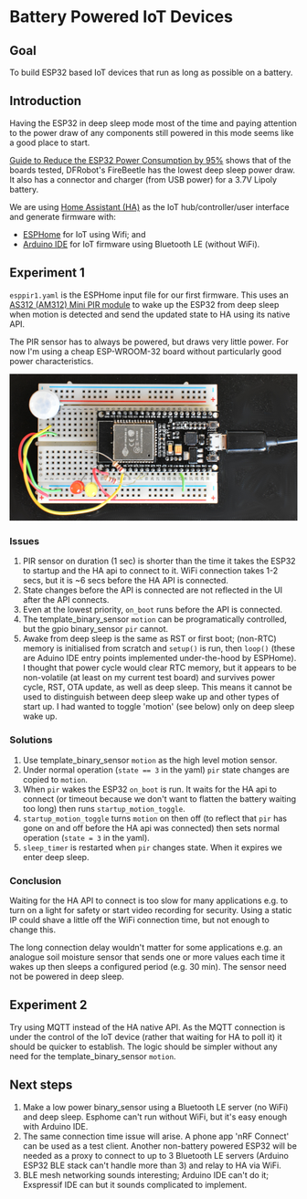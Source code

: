 # Battery Powered IoT Devices

## Goal
To build ESP32 based IoT devices that run as long as possible on a battery. 

## Introduction

Having the ESP32 in deep sleep mode most of the time and paying attention to the power draw of any components still powered in this mode seems like a good place to start.

[Guide to Reduce the ESP32 Power Consumption by 95%](https://diyi0t.com/reduce-the-esp32-power-consumption/) shows that of the boards tested, DFRobot's FireBeetle has the lowest deep sleep power draw. It also has a connector and charger (from USB power) for a 3.7V Lipoly battery. 

We are using [Home Assistant (HA)](https://www.home-assistant.io/) as the IoT hub/controller/user interface and generate firmware with:

 - [ESPHome](https://esphome.io/) for IoT using Wifi; and 
 - [Arduino IDE](https://www.arduino.cc/en/Main/Software_) for IoT firmware using Bluetooth LE (without WiFi). 

## Experiment 1

`esppir1.yaml` is the ESPHome input file for our first firmware. This uses an [AS312 (AM312) Mini PIR module](https://unusualelectronics.co.uk/as312-am312-mini-pir-module-review/) to wake up the ESP32 from deep sleep when motion is detected and send the updated state to HA using its native API.

The PIR sensor has to always be powered, but draws very little power. For now I'm using a cheap ESP-WROOM-32 board without particularly good power characteristics.

![ESP-WROOM-32 board with AS312 PIR module](images/ex1.jpg)

### Issues

1. PIR sensor on duration (1 sec) is shorter than the time it takes the ESP32 to startup and the HA api to connect to it. WiFi connection takes 1-2 secs, but it is ~6 secs before the HA API is connected. 
2. State changes before the API is connected are not reflected in the UI after the API connects.
3. Even at the lowest priority, `on_boot` runs before the API is connected.
4. The template_binary_sensor `motion` can be programatically controlled, but the gpio binary_sensor `pir` cannot.
5. Awake from deep sleep is the same as RST or first boot; (non-RTC) memory is initialised from scratch and `setup()` is run, then `loop()` (these are Aduino IDE entry points implemented under-the-hood by ESPHome). I thought that power cycle would clear RTC memory, but it appears to be non-volatile (at least on my current test board) and survives power cycle, RST, OTA update, as well as deep sleep. This means it cannot be used to distinguish between deep sleep wake up and other types of start up. I had wanted to toggle 'motion' (see below) only on deep sleep wake up. 

### Solutions

1. Use template_binary_sensor `motion` as the high level motion sensor.
2. Under normal operation (`state == 3` in the yaml) `pir` state changes are copied to `motion`.
3. When `pir` wakes the ESP32 `on_boot` is run. It waits for the HA api to connect (or timeout because we don't want to flatten the battery waiting too long) then runs `startup_motion_toggle`.
4. `startup_motion_toggle` turns `motion` on then off (to reflect that `pir` has gone on and off before the HA api was connected) then sets normal operation (`state = 3` in the yaml).
5. `sleep_timer` is restarted when `pir` changes state. When it expires we enter deep sleep.

### Conclusion

Waiting for the HA API to connect is too slow for many applications e.g. to turn on a light for safety or start video recording for security. Using a static IP could shave a little off the WiFi connection time, but not enough to change this.

The long connection delay wouldn't matter for some applications e.g. an analogue soil moisture sensor that sends one or more values each time it wakes up then sleeps a configured period (e.g. 30 min). The sensor need not be powered in deep sleep.

## Experiment 2

Try using MQTT instead of the HA native API. As the MQTT connection is under the control of the IoT device (rather that waiting for HA to poll it) it should be quicker to establish. The logic should be simpler without any need for the template_binary_sensor `motion`.

## Next steps

1. Make a low power binary_sensor using a Bluetooth LE server (no WiFi) and deep sleep. Esphome can't run without WiFi, but it's easy enough with Arduino IDE. 
2. The same connection time issue will arise. A phone app 'nRF Connect' can be used as a test client. Another non-battery powered ESP32 will be needed as a proxy to connect to up to 3 Bluetooth LE servers (Arduino ESP32 BLE stack can't handle more than 3) and relay to HA via WiFi.
3. BLE mesh networking sounds interesting; Arduino IDE can't do it; Exspressif IDE can but it sounds complicated to implement. 
    


